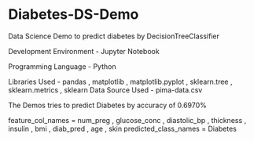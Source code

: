 # Diabetes-DS-Demo
Data Science Demo to predict diabetes by DecisionTreeClassifier



Development Environment - Jupyter Notebook


Programming Language - Python


Libraries Used - pandas , matplotlib , matplotlib.pyplot , sklearn.tree , sklearn.metrics , sklearn
Data Source Used - pima-data.csv


The Demos tries to predict Diabetes by accuracy of 0.6970%

feature_col_names = num_preg , glucose_conc , diastolic_bp , thickness , insulin , bmi , diab_pred , age , skin
predicted_class_names = Diabetes

